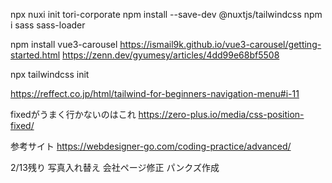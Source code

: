 npx nuxi init tori-corporate
npm install --save-dev @nuxtjs/tailwindcss
npm i sass sass-loader


npm install vue3-carousel
https://ismail9k.github.io/vue3-carousel/getting-started.html
https://zenn.dev/gyumesy/articles/4dd99e68bf5508

npx tailwindcss init


<!-- ナビゲーションバー -->
https://reffect.co.jp/html/tailwind-for-beginners-navigation-menu#i-11

fixedがうまく行かないのはこれ
https://zero-plus.io/media/css-position-fixed/


参考サイト
https://webdesigner-go.com/coding-practice/advanced/

2/13残り
写真入れ替え
会社ページ修正
パンクズ作成
